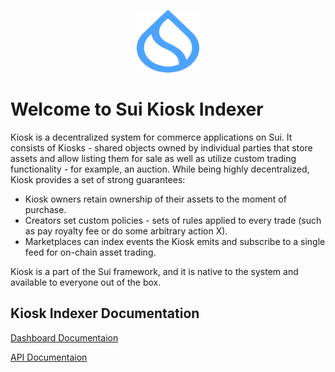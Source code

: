 <p align="center">
<img src="https://github.com/MystenLabs/sui/blob/main/docs/site/static/img/logo.svg" alt="Logo" width="100" height="100">
</p>

# Welcome to Sui Kiosk Indexer

Kiosk is a decentralized system for commerce applications on Sui. It consists of Kiosks - shared objects owned by individual parties that store assets and allow listing them for sale as well as utilize custom trading functionality - for example, an auction. While being highly decentralized, Kiosk provides a set of strong guarantees:

- Kiosk owners retain ownership of their assets to the moment of purchase.
- Creators set custom policies - sets of rules applied to every trade (such as pay royalty fee or do some arbitrary action X).
- Marketplaces can index events the Kiosk emits and subscribe to a single feed for on-chain asset trading.

Kiosk is a part of the Sui framework, and it is native to the system and available to everyone out of the box.

## Kiosk Indexer Documentation

[Dashboard Documentaion](https://github.com/venture-23/sui-kiosk-indexer-apidocumentation/blob/main/Dashboard%20Documentation.md)

[API Documentaion](https://github.com/venture-23/sui-kiosk-indexer-apidocumentation/blob/main/Dashboard%20Documentation.md)
